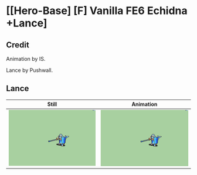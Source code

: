 # [\[Hero-Base\] \[F\] Vanilla FE6 Echidna +Lance]

## Credit

Animation by IS.

Lance by Pushwall.
	
## Lance

| Still | Animation |
| :---: | :-------: |
| ![Lance still](./Lance_000.png) | ![Lance animation](./Lance.gif) |
